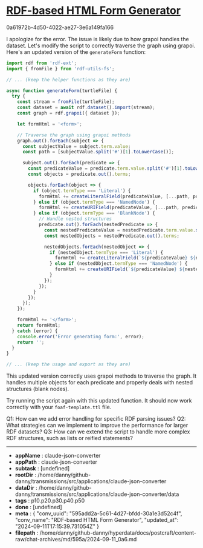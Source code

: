 # [RDF-based HTML Form Generator](https://claude.ai/chat/595add2a-5c61-4d27-bfdd-30a1e3d52c4f)

0a61972b-4d50-4022-ae27-3e6a149fa166

 I apologize for the error. The issue is likely due to how grapoi handles the dataset. Let's modify the script to correctly traverse the graph using grapoi. Here's an updated version of the `generateForm` function:

```javascript
import rdf from 'rdf-ext';
import { fromFile } from 'rdf-utils-fs';

// ... (keep the helper functions as they are)

async function generateForm(turtleFile) {
  try {
    const stream = fromFile(turtleFile);
    const dataset = await rdf.dataset().import(stream);
    const graph = rdf.grapoi({ dataset });

    let formHtml = '<form>';

    // Traverse the graph using grapoi methods
    graph.out().forEach(subject => {
      const subjectValue = subject.term.value;
      const path = [subjectValue.split('#')[1].toLowerCase()];

      subject.out().forEach(predicate => {
        const predicateValue = predicate.term.value.split('#')[1].toLowerCase();
        const objects = predicate.out().terms;

        objects.forEach(object => {
          if (object.termType === 'Literal') {
            formHtml += createLiteralField(predicateValue, [...path, predicateValue]);
          } else if (object.termType === 'NamedNode') {
            formHtml += createURIField(predicateValue, [...path, predicateValue]);
          } else if (object.termType === 'BlankNode') {
            // Handle nested structures
            predicate.out().forEach(nestedPredicate => {
              const nestedPredicateValue = nestedPredicate.term.value.split('#')[1].toLowerCase();
              const nestedObjects = nestedPredicate.out().terms;

              nestedObjects.forEach(nestedObject => {
                if (nestedObject.termType === 'Literal') {
                  formHtml += createLiteralField(`${predicateValue} ${nestedPredicateValue}`, [...path, predicateValue, nestedPredicateValue]);
                } else if (nestedObject.termType === 'NamedNode') {
                  formHtml += createURIField(`${predicateValue} ${nestedPredicateValue}`, [...path, predicateValue, nestedPredicateValue]);
                }
              });
            });
          }
        });
      });
    });

    formHtml += '</form>';
    return formHtml;
  } catch (error) {
    console.error('Error generating form:', error);
    return '';
  }
}

// ... (keep the usage and export as they are)
```

This updated version correctly uses grapoi methods to traverse the graph. It handles multiple objects for each predicate and properly deals with nested structures (blank nodes).

Try running the script again with this updated function. It should now work correctly with your `foaf-template.ttl` file.

Q1: How can we add error handling for specific RDF parsing issues?
Q2: What strategies can we implement to improve the performance for larger RDF datasets?
Q3: How can we extend the script to handle more complex RDF structures, such as lists or reified statements?

---

* **appName** : claude-json-converter
* **appPath** : claude-json-converter
* **subtask** : [undefined]
* **rootDir** : /home/danny/github-danny/transmissions/src/applications/claude-json-converter
* **dataDir** : /home/danny/github-danny/transmissions/src/applications/claude-json-converter/data
* **tags** : p10.p20.p30.p40.p50
* **done** : [undefined]
* **meta** : {
  "conv_uuid": "595add2a-5c61-4d27-bfdd-30a1e3d52c4f",
  "conv_name": "RDF-based HTML Form Generator",
  "updated_at": "2024-09-11T17:15:39.731054Z"
}
* **filepath** : /home/danny/github-danny/hyperdata/docs/postcraft/content-raw/chat-archives/md/595a/2024-09-11_0a6.md